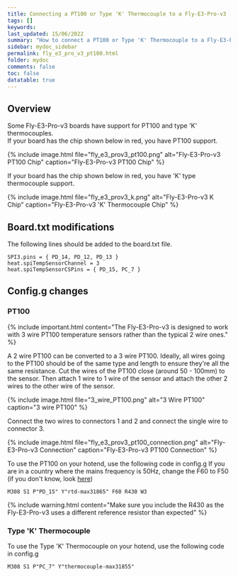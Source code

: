 ```yaml
---
title: Connecting a PT100 or Type 'K' Thermocouple to a Fly-E3-Pro-v3
tags: []
keywords: 
last_updated: 15/06/2022
summary: "How to connect a PT100 or Type 'K' Thermocouple to a Fly-E3-Pro-v3"
sidebar: mydoc_sidebar
permalink: fly_e3_pro_v3_pt100.html
folder: mydoc
comments: false
toc: false
datatable: true
---
```


## Overview

Some Fly-E3-Pro-v3 boards have support for PT100 and type 'K' thermocouples.  
If your board has the chip shown below in red, you have PT100 support.  

{% include image.html file="fly_e3_prov3_pt100.png" alt="Fly-E3-Pro-v3 PT100 Chip" caption="Fly-E3-Pro-v3 PT100 Chip" %}  

If your board has the chip shown below in red, you have 'K' type thermocouple support.  

{% include image.html file="fly_e3_prov3_k.png" alt="Fly-E3-Pro-v3 K Chip" caption="Fly-E3-Pro-v3 'K' Thermocouple Chip" %}

## Board.txt modifications

The following lines should be added to the board.txt file.

```text
SPI3.pins = { PD_14, PD_12, PD_13 }
heat.spiTempSensorChannel = 3
heat.spiTempSensorCSPins = { PD_15, PC_7 }
```

## Config.g changes

### PT100

{% include important.html content="The Fly-E3-Pro-v3 is designed to work with 3 wire PT100 temperature sensors rather than the typical 2 wire ones." %}

A 2 wire PT100 can be converted to a 3 wire PT100. Ideally, all wires going to the PT100 should be of the same type and length to ensure they're all the same resistance. Cut the wires of the PT100 close (around 50 - 100mm) to the sensor. Then attach 1 wire to 1 wire of the sensor and attach the other 2 wires to the other wire of the sensor.

{% include image.html file="3_wire_PT100.png" alt="3 Wire PT100" caption="3 wire PT100" %}  

Connect the two wires to connectors 1 and 2 and connect the single wire to connector 3.  

{% include image.html file="fly_e3_prov3_pt100_connection.png" alt="Fly-E3-Pro-v3 Connection" caption="Fly-E3-Pro-v3 PT100 Connection" %}  

To use the PT100 on your hotend, use the following code in config.g
If you are in a country where the mains frequency is 50Hz, change the F60 to F50 (if you don't know, look [here](https://www.oaktreeproducts.com/img/product/description/List%20of%20Worldwide%20AC%20Voltages.pdf))

```text
M308 S1 P"PD_15" Y"rtd-max31865" F60 R430 W3
```

{% include warning.html content="Make sure you include the R430 as the Fly-E3-Pro-v3 uses a different reference resistor than expected" %}

### Type 'K' Thermocouple

To use the Type 'K' Thermocouple on your hotend, use the following code in config.g

```text
M308 S1 P"PC_7" Y"thermocouple-max31855"
```

